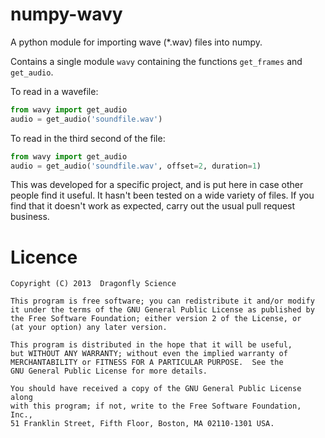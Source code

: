 numpy-wavy
==========

A python module for importing wave (*.wav) files into numpy. 

Contains a single module `wavy` containing the functions `get_frames`
and `get_audio`.

To read in a wavefile:

```py
from wavy import get_audio
audio = get_audio('soundfile.wav')
```

To read in the third second of the file:
```py
from wavy import get_audio
audio = get_audio('soundfile.wav', offset=2, duration=1)
```

This was developed for a specific project, and is put here in
case other people find it useful. It hasn't been tested on a wide variety
of files. If you find that it doesn't work as expected, carry
out the usual pull request business.



Licence
=======

    Copyright (C) 2013  Dragonfly Science

    This program is free software; you can redistribute it and/or modify
    it under the terms of the GNU General Public License as published by
    the Free Software Foundation; either version 2 of the License, or
    (at your option) any later version.

    This program is distributed in the hope that it will be useful,
    but WITHOUT ANY WARRANTY; without even the implied warranty of
    MERCHANTABILITY or FITNESS FOR A PARTICULAR PURPOSE.  See the
    GNU General Public License for more details.

    You should have received a copy of the GNU General Public License along
    with this program; if not, write to the Free Software Foundation, Inc.,
    51 Franklin Street, Fifth Floor, Boston, MA 02110-1301 USA.
